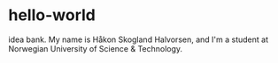 # hello-world
idea bank.
My name is Håkon Skogland Halvorsen, and I'm a student at Norwegian University of Science & Technology.

